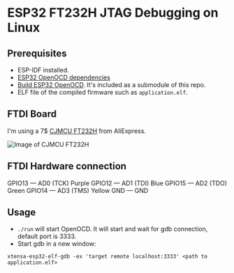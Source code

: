 # ESP32 FT232H JTAG Debugging on Linux

## Prerequisites

- ESP-IDF installed.
- [ESP32 OpenOCD dependencies](https://docs.espressif.com/projects/esp-idf/en/latest/api-guides/jtag-debugging/building-openocd-linux.html#install-dependencies)
- [Build ESP32 OpenOCD](https://docs.espressif.com/projects/esp-idf/en/latest/api-guides/jtag-debugging/building-openocd-linux.html#build-openocd). It's included as a submodule of this repo.
- ELF file of the compiled firmware such as `application.elf`.

## FTDI Board

I'm using a 7$ [CJMCU FT232H](https://www.aliexpress.com/item/32814913865.html) from AliExpress.

![Image of CJMCU FT232H](https://images.app.goo.gl/BoWsuoFiDK1ZbBRa6)

## FTDI Hardware connection

GPIO13 — AD0 (TCK) Purple
GPIO12 — AD1 (TDI) Blue
GPIO15 — AD2 (TDO) Green
GPIO14 — AD3 (TMS) Yellow
GND — GND

## Usage

- `./run` will start OpenOCD. It will start and wait for gdb connection, default port is 3333.
- Start gdb in a new window:
```
xtensa-esp32-elf-gdb -ex 'target remote localhost:3333' <path to application.elf>
```

 
